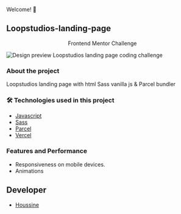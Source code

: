 Welcome! 👋

## Loopstudios-landing-page

<p align="center"> Frontend Mentor Challenge </p>

![Design preview Loopstudios landing page coding challenge](https://www4.0zz0.com/2022/11/12/00/331815759.jpg)

### About the project

Loopstudios landing page with html Sass vanilla js &amp; Parcel bundler

### 🛠 Technologies used in this project

- [Javascript](https://www.javascript.com/)
- [Sass](https://sass-lang.com/)
- [Parcel](https://parceljs.org/)
- [Vercel](https://vercel.com/dashboard)

### Features and Performance

- Responsiveness on mobile devices.
- Animations

## Developer

- [Houssine](https://www.github.com/dark-lover)
